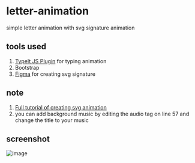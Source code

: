 # letter-animation
simple letter animation with svg signature animation

## tools used
1. [TypeIt JS Plugin](https://www.typeitjs.com/) for typing animation
2. Bootstrap
3. [Figma](https://www.figma.com/) for creating svg signature

## note
1. [Full tutorial of creating svg animation](https://www.youtube.com/watch?v=ASWNkjS9mG8)
2. you can add background music by editing the audio tag on line 57 and change the title to your music

## screenshot
![image](https://user-images.githubusercontent.com/71115162/230747628-04dbf280-f58d-4e13-8dd5-66a9072afc6c.png)
